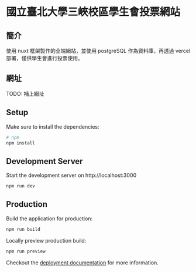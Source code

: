 # 國立臺北大學三峽校區學生會投票網站

## 簡介

使用 nuxt 框架製作的全端網站，並使用 postgreSQL 作為資料庫，再透過 vercel 部署，僅供學生會進行投票使用。

## 網址

TODO: 補上網址

## Setup

Make sure to install the dependencies:

```bash
# npm
npm install
```

## Development Server

Start the development server on http://localhost:3000

```bash
npm run dev
```

## Production

Build the application for production:

```bash
npm run build
```

Locally preview production build:

```bash
npm run preview
```

Checkout the [deployment documentation](https://v3.nuxtjs.org/guide/deploy/presets) for more information.
